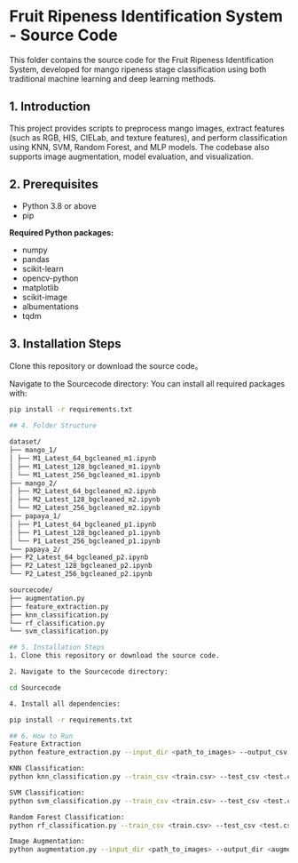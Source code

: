 # Fruit Ripeness Identification System - Source Code

This folder contains the source code for the Fruit Ripeness Identification System, developed for mango ripeness stage classification using both traditional machine learning and deep learning methods.

## 1. Introduction

This project provides scripts to preprocess mango images, extract features (such as RGB, HIS, CIELab, and texture features), and perform classification using KNN, SVM, Random Forest, and MLP models. The codebase also supports image augmentation, model evaluation, and visualization.

## 2. Prerequisites

- Python 3.8 or above
- pip

**Required Python packages:**

- numpy
- pandas
- scikit-learn
- opencv-python
- matplotlib
- scikit-image
- albumentations
- tqdm


## 3. Installation Steps
Clone this repository or download the source code。

Navigate to the Sourcecode directory:
You can install all required packages with:

```bash
pip install -r requirements.txt

## 4. Folder Structure

dataset/
├── mango_1/
│ ├── M1_Latest_64_bgcleaned_m1.ipynb
│ ├── M1_Latest_128_bgcleaned_m1.ipynb
│ └── M1_Latest_256_bgcleaned_m1.ipynb
├── mango_2/
│ ├── M2_Latest_64_bgcleaned_m2.ipynb
│ ├── M2_Latest_128_bgcleaned_m2.ipynb
│ └── M2_Latest_256_bgcleaned_m2.ipynb
├── papaya_1/
│ ├── P1_Latest_64_bgcleaned_p1.ipynb
│ ├── P1_Latest_128_bgcleaned_p1.ipynb
│ └── P1_Latest_256_bgcleaned_p1.ipynb
└── papaya_2/
├── P2_Latest_64_bgcleaned_p2.ipynb
├── P2_Latest_128_bgcleaned_p2.ipynb
└── P2_Latest_256_bgcleaned_p2.ipynb

sourcecode/
├── augmentation.py
├── feature_extraction.py
├── knn_classification.py
└── rf_classification.py
└── svm_classification.py

## 5. Installation Steps
1. Clone this repository or download the source code.

2. Navigate to the Sourcecode directory:

cd Sourcecode

4. Install all dependencies:

pip install -r requirements.txt

## 6. How to Run
Feature Extraction
python feature_extraction.py --input_dir <path_to_images> --output_csv <features.csv>

KNN Classification: 
python knn_classification.py --train_csv <train.csv> --test_csv <test.csv>

SVM Classification: 
python svm_classification.py --train_csv <train.csv> --test_csv <test.csv>

Random Forest Classification:
python rf_classification.py --train_csv <train.csv> --test_csv <test.csv>

Image Augmentation:
python augmentation.py --input_dir <path_to_images> --output_dir <augmented_images_dir>
